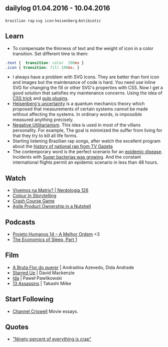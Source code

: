 ## dailylog 01.04.2016 - 10.04.2016

`brazilian rap` `svg icon` `heisenberg` `Antibiotic`
 
## Learn

- To compensate the thinness of text and the weight of icon in a color transition. Set different time to them:
```css
.text {  transition: color  200ms }
.icon { transition: fill 100ms; }
```
- I always have a problem with SVG Icons. They are better than font icon and images but the maintenance of code is hard. You need use inline SVG for changing the fill or other SVG's properties with CSS. Now I get a good solution that satisfies my maintenance concerns. Using the idea of [CSS trick](https://css-tricks.com/svg-sprites-use-better-icon-fonts/) and [gulp plugins](https://arwhd.co/2015/05/18/svg-gulp-workflow/).
- [Heisenberg's uncertainty](https://en.wikipedia.org/wiki/Uncertainty_principle) is a quantum mechanics theory which proposed that measurements of certain systems cannot be made without affecting the systems. In ordinary words, is impossible measured anything precisely.
- [Negative Utilitarianism](https://en.wikipedia.org/wiki/Negative_Utilitarianism). This idea is used in most of the villans personality. For example, The goal is minimized the suffer from living for that they try to kill all life forms. 
- Starting listening Brazilian rap songs, after watch the excellent program about the [history of national rap from TV Gazeta](https://www.youtube.com/playlist?list=PLnwOMukxWPz70lMnsFp3bXZsc0_pxoMWp)
- The contemporary word is the perfect scenario for an [epidemic disease](https://www.youtube.com/watch?v=r9r_VwoZvho). Incidents with [Super bacterias was growing](https://www.youtube.com/watch?v=xZbcwi7SfZE). And the constant international flights permit an epidemic scenario in less than 48 hours. 

## Watch

- [Vivemos na Matrix? | Nerdologia 126](https://www.youtube.com/watch?v=Y5nVveHi7Cc)
- [Colour In Storytelling](https://www.youtube.com/watch?v=aXgFcNUWqX0) 
- [Crash Course Game](https://www.youtube.com/playlist?list=PL8dPuuaLjXtPTrc_yg73RghJEOdobAplG)
- [Agile Product Ownership in a Nutshell](https://www.youtube.com/watch?v=502ILHjX9EE)


## Podcasts

- [Projeto Humanos 14 – A Melhor Ordem](http://www.b9.com.br/64142/podcasts/projeto-humanos/projeto-humanos-14-melhor-ordem-s02e04/) <3
- [The Economics of Sleep, Part 1](http://freakonomics.com/podcast/the-economics-of-sleep-part-1-a-new-freakonomics-radio-episode/)

## Film

- [A Bruta Flor do querer](http://letterboxd.com/film/a-bruta-flor-do-querer/) | Andradina Azevedo, Dida Andrade 
- [Starred Up](http://letterboxd.com/film/starred-up/) | David Mackenzie 
- [Ida](http://letterboxd.com/zehfernandes/film/ida/) | Paweł Pawlikowski
- [13 Assassins](http://letterboxd.com/zehfernandes/film/13-assassins/) | Takashi Miike

## Start Following

- [Channel Criswell](https://www.youtube.com/channel/UCL5kBJmBUVFLYBDiSiK1VDw) Movie essays.

## Quotes

- ["Ninety percent of everything is crap"](https://en.wikipedia.org/wiki/Sturgeon%27s_law)

